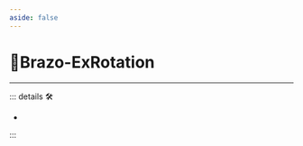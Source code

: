 ```yaml
---
aside: false
---
```

# 🔷<soma>Brazo</soma>-ExRotation

---

<!-- =================================================== -->
<!-- =================================================== -->
<!-- =================================================== -->
<!-- =================================================== -->
<!-- =================================================== -->
::: details 🛠

-

:::

